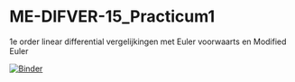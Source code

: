 # ME-DIFVER-15_Practicum1
1e order linear differential vergelijkingen met Euler voorwaarts en Modified Euler


[![Binder](https://mybinder.org/badge_logo.svg)](https://mybinder.org/v2/gh/RaoulTj/ME-DIFVER-15_Practicum1/master?labpath=Practicum1_Opdracht1_V2.ipynb)

